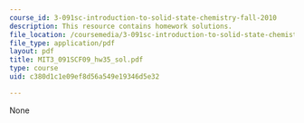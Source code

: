 ```yaml
---
course_id: 3-091sc-introduction-to-solid-state-chemistry-fall-2010
description: This resource contains homework solutions.
file_location: /coursemedia/3-091sc-introduction-to-solid-state-chemistry-fall-2010/c380d1c1e09ef8d56a549e19346d5e32_MIT3_091SCF09_hw35_sol.pdf
file_type: application/pdf
layout: pdf
title: MIT3_091SCF09_hw35_sol.pdf
type: course
uid: c380d1c1e09ef8d56a549e19346d5e32

---
```

None